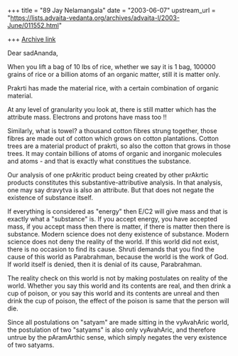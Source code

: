 +++
title = "89 Jay Nelamangala"
date = "2003-06-07"
upstream_url = "https://lists.advaita-vedanta.org/archives/advaita-l/2003-June/011552.html"

+++
[Archive link](https://lists.advaita-vedanta.org/archives/advaita-l/2003-June/011552.html)

Dear sadAnanda,

When you lift a bag of 10 lbs of rice,  whether we say
it is 1 bag,  100000 grains of rice or a billion atoms
of  an organic matter,   still it is matter only.

Prakrti has made the material rice, with a certain combination
of organic material.

At any level of granularity you look at,  there is still matter which
has the attribute mass.    Electrons and protons have mass too !!

Similarly,  what is towel?   a thousand cotton fibres strung together,
those fibres are made out of cotton which grows on cotton plantations.
Cotton trees are a material product of prakrti, so also the cotton that
grows in those trees.   It may contain billions of atoms of organic and
inorganic molecules and atoms -  and that is exactly what constitues the
substance.

Our analysis of  one prAkritic product being created by other 
prAkrtic products constitutes this substantive-attributive analysis.
In that analysis,  one may say dravytva is also an attribute.
But that does not negate the existence of substance itself.

If everything is considered as "energy" then E/C2  will give mass
and that is exactly what a "substance" is.  If you accept energy,
you have accepted mass, if you accept mass then there is matter,
if there is matter then there is substance.    Modern science
does not deny existence of substance.  Modern science does not
deny the reality of the world.    If this world did not exist, there is
no occasion to find its cause.  Shruti demands that you find the
cause of this world as Parabrahman,  because the world is the work
of God.  If world itself is denied,  then it is denial of its cause, 
Parabrahman.  

The reality check on this world is not by making postulates on 
reality of the world.   Whether you say this world and its contents
are real,  and then drink a cup of poison,  or you say this world
and its contents are unreal and then drink the cup of poison,
the effect of the poison is same  that the person will die.

Since all postulations on "satyam" are made sitting in the vyAvahAric
world,  the  postulation of  two "satyams"   is also only vyAvahAric,
and therefore untrue by the pAramArthic sense,  which simply
negates the very existence of two satyams.   


